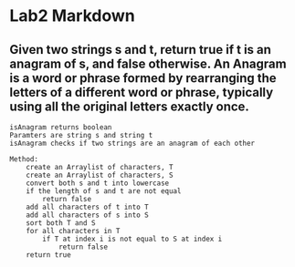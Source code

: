 # Lab2 Markdown
## Given two strings s and t, return true if t is an anagram of s, and false otherwise. An Anagram is a word or phrase formed by rearranging the letters of a different word or phrase, typically using all the original letters exactly once.


```
isAnagram returns boolean
Paramters are string s and string t
isAnagram checks if two strings are an anagram of each other

Method:
    create an Arraylist of characters, T
    create an Arraylist of characters, S
    convert both s and t into lowercase
    if the length of s and t are not equal
        return false
    add all characters of t into T
    add all characters of s into S
    sort both T and S
    for all characters in T
        if T at index i is not equal to S at index i
            return false
    return true